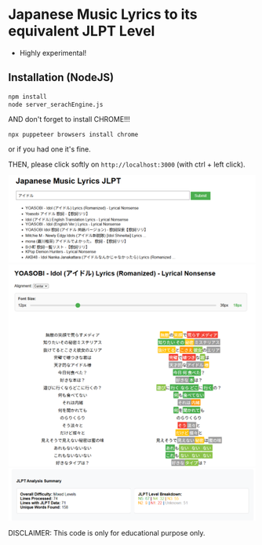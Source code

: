 # Japanese Music Lyrics to its equivalent JLPT Level
* Highly experimental!
  
## Installation (NodeJS)
```
npm install
node server_serachEngine.js
```
AND don't forget to install CHROME!!!
```
npx puppeteer browsers install chrome
```
or if you had one it's fine.

THEN, please click softly on ```http://localhost:3000``` (with ctrl + left click).

![firstimage](https://github.com/Oramaak/JP-Music-Lyrics-JLPT/blob/main/images/A-image.png?raw=true)
![firstimage](https://github.com/Oramaak/JP-Music-Lyrics-JLPT/blob/main/images/B-image.png?raw=true)
![firstimage](https://github.com/Oramaak/JP-Music-Lyrics-JLPT/blob/main/images/C-image.png?raw=true)

DISCLAIMER: This code is only for educational purpose only.
